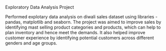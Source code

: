 Exploratory Data Analysis Project

Performed explotary data analysis on diwali sales dataset using libraries - pandas, matplotlib and seaborn.
The project was aimed to improve sales by identifying mast selling product categories and products, which can help to plan inventory and hence meet the demands.
It also helped improve customer experience by identifying potential customers across different genders and age groups.

